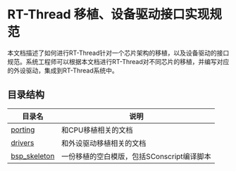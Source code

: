 # RT-Thread 移植、设备驱动接口实现规范

本文档描述了如何进行RT-Thread针对一个芯片架构的移植，以及设备驱动的接口规范。系统工程师可以根据本文档进行RT-Thread对不同芯片的移植，并编写对应的外设驱动，集成到RT-Thread系统中。

## 目录结构

| 目录名 | 说明 |
| ------ | ---- |
| [porting][1] | 和CPU移植相关的文档 |
| [drivers][2] | 和外设驱动移植相关的文档 |
| [bsp_skeleton][3] | 一份移植的空白模版，包括SConscript编译脚本 |

  [1]: porting/README.md
  [2]: drivers/README.md
  [3]: bsp_skeleton/
